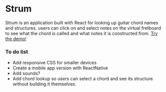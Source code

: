 # Strum
Strum is an application built with React for looking up guitar chord names and structures. users can click on and select notes on the virtual fretboard to see what the chord is called and what notes it is constructed from.
[Try the demo!](https://itaden1.github.io/strum/)

### To do list
* Add responsive CSS for smaller devices
* Create a mobile app version with ReactNative
* Add sounds?
* Add chord lookup so users can select a chord and see its structure without building it themselves.

